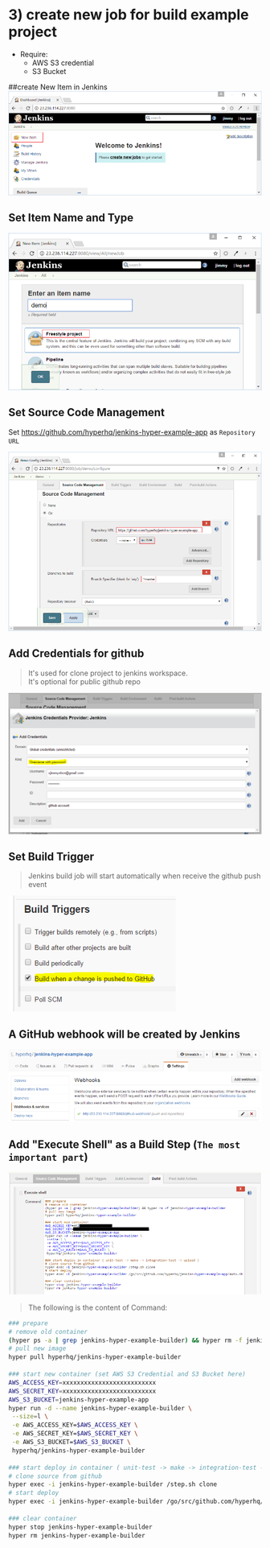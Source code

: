 # 3) create new job for build example project


- Require:  
  - AWS S3 credential
  - S3 Bucket

##create New Item in Jenkins
![](/assets/jenkins-job/1.new-job.png)

## Set Item Name and Type
![](/assets/jenkins-job/2.set-job-name-and-type.png)

## Set Source Code Management

Set https://github.com/hyperhq/jenkins-hyper-example-app as `Repository URL`

![](/assets/jenkins-job/3.set-source-management.png)

## Add Credentials for github

> It's used for clone project to jenkins workspace.  
> It's optional for public github repo

![](/assets/jenkins-job/4.add-github-token-in-jenkins.png)

## Set Build Trigger

> Jenkins build job will start automatically when receive the github push event

![](/assets/jenkins-job/5.build-when-github-push.PNG)

## A GitHub webhook will be created by Jenkins
![](/assets/jenkins-job/6.auto-create-github-webhook.PNG)

## Add "Execute Shell" as a Build Step (`The most important part`)

![](/assets/jenkins-job/7.build-execute-shell.png)


>The following is the content of Command:

```bash
### prepare
# remove old container
(hyper ps -a | grep jenkins-hyper-example-builder) && hyper rm -f jenkins-hyper-example-builder
# pull new image
hyper pull hyperhq/jenkins-hyper-example-builder

### start new container (set AWS S3 Credential and S3 Bucket here)
AWS_ACCESS_KEY=xxxxxxxxxxxxxxxxxxxxxxxxxx
AWS_SECRET_KEY=xxxxxxxxxxxxxxxxxxxxxxxxxx
AWS_S3_BUCKET=jenkins-hyper-example-app
hyper run -d --name jenkins-hyper-example-builder \
 --size=l \
 -e AWS_ACCESS_KEY=$AWS_ACCESS_KEY \
 -e AWS_SECRET_KEY=$AWS_SECRET_KEY \
 -e AWS_S3_BUCKET=$AWS_S3_BUCKET \
 hyperhq/jenkins-hyper-example-builder

### start deploy in container ( unit-test -> make -> integration-test -> upload )
# clone source from github
hyper exec -i jenkins-hyper-example-builder /step.sh clone
# start deploy
hyper exec -i jenkins-hyper-example-builder /go/src/github.com/hyperhq/jenkins-hyper-example-app/auto.sh

### clear container
hyper stop jenkins-hyper-example-builder
hyper rm jenkins-hyper-example-builder

```
